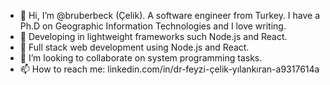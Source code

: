 - 👋 Hi, I’m @bruberbeck (Çelik). A software engineer from Turkey. I have a Ph.D on Geographic Information Technologies and I love writing.
- 👀 Developing in lightweight frameworks such Node.js and React.
- 🌱 Full stack web development using Node.js and React.
- 💞️ I’m looking to collaborate on system programming tasks.
- 📫 How to reach me: linkedin.com/in/dr-feyzi-çelik-yılankıran-a9317614a

<!---
bruberbeck/bruberbeck is a ✨ special ✨ repository because its `README.md` (this file) appears on your GitHub profile.
You can click the Preview link to take a look at your changes.
--->
